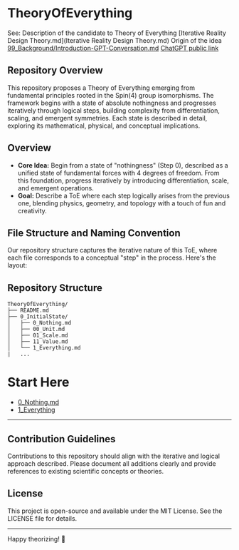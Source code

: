 # TheoryOfEverything
See:
Description of the candidate to Theory of Everything [Iterative Reality Design Theory.md](Iterative Reality Design Theory.md)
Origin of the idea [99_Background/Introduction-GPT-Conversation.md](99_Background/Introduction-GPT-Conversation.md) [ChatGPT public link](https://chatgpt.com/share/677e89fa-2464-800e-afb3-161e35214f4a)

## Repository Overview
This repository proposes a Theory of Everything emerging from fundamental principles rooted in the Spin(4) group isomorphisms. The framework begins with a state of absolute nothingness and progresses iteratively through logical steps, building complexity from differentiation, scaling, and emergent symmetries. Each state is described in detail, exploring its mathematical, physical, and conceptual implications.

## Overview
- **Core Idea:** Begin from a state of "nothingness" (Step 0), described as a unified state of fundamental forces with 4 degrees of freedom. From this foundation, progress iteratively by introducing differentiation, scale, and emergent operations.
- **Goal:** Describe a ToE where each step logically arises from the previous one, blending physics, geometry, and topology with a touch of fun and creativity.

## File Structure and Naming Convention
Our repository structure captures the iterative nature of this ToE, where each file corresponds to a conceptual "step" in the process. Here's the layout:

## Repository Structure
```
TheoryOfEverything/
├── README.md
├── 0_InitialState/
│   ├── 0_Nothing.md
│   ├── 00_Unit.md
│   ├── 01_Scale.md
│   ├── 11_Value.md
│   └── 1_Everything.md
|   ...
```
# Start Here
- [0_Nothing.md](0_InitialState/0_Nothing.md)
- [1_Everything](0_InitialState/1_Everything.md)


---

## Contribution Guidelines
Contributions to this repository should align with the iterative and logical approach described. Please document all additions clearly and provide references to existing scientific concepts or theories.


## License
This project is open-source and available under the MIT License. See the LICENSE file for details.

---

Happy theorizing! 🚀
